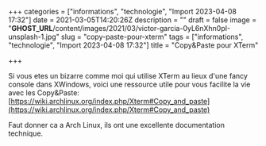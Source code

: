 +++
categories = ["informations", "technologie", "Import 2023-04-08 17:32"]
date = 2021-03-05T14:20:26Z
description = ""
draft = false
image = "__GHOST_URL__/content/images/2021/03/victor-garcia-0yL6nXhn0pI-unsplash-1.jpg"
slug = "copy-paste-pour-xterm"
tags = ["informations", "technologie", "Import 2023-04-08 17:32"]
title = "Copy&Paste pour XTerm"

+++


Si vous etes un bizarre comme moi qui utilise XTerm au lieux d'une fancy console dans XWindows, voici une ressource utile pour vous facilite la vie avec les Copy&Paste: [https://wiki.archlinux.org/index.php/Xterm#Copy_and_paste](https://wiki.archlinux.org/index.php/Xterm#Copy_and_paste)

Faut donner ca a Arch Linux, ils ont une excellente documentation technique.


